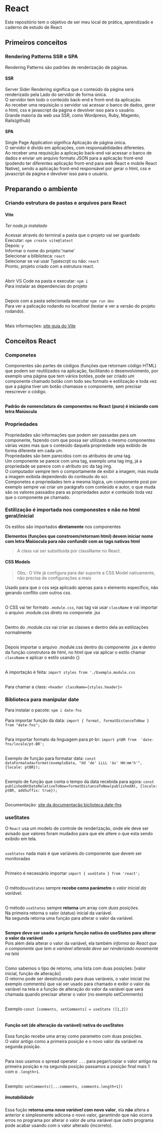 # React
Este repositório tem o objetivo de ser meu local de prática, aprendizado e caderno de estudo de React

## Primeiros conceitos

### Rendering Patterns SSR e SPA
Rendering Patterns são padrões de renderização de páginas.

#### SSR
Server Sider Rendering significa que o conteúdo da página será renderizado pela Lado do servidor de forma única.<br>
O servidor tem todo o conteúdo back-end e front-end da aplicação.<br>
Ao receber uma requisição o servidor vai acessar o banco de dados, gerar o html, css e javascript da página e devolver isso para o usuário.<br>
Grande maioria da web usa SSR, como Wordpress, Ruby, Magento, Rails(github)

#### SPA
Single Page Application significa Aplicação de página única.<br>
O servidor é divido em aplicações, com responsabilidades diferentes.<br>
Ao receber uma requisição a aplicação back-end vai acessar o banco de dados e enviar um arquivo formato JSON para a aplicação front-end (podendo ter diferentes aplicação front-end para web React e mobile React Native), sendo a aplicação front-end responsável por gerar o html, css e javascript da página e devolver isso para o usuário.


## Preparando o ambiente

### Criando estrutura de pastas e arquivos para React
#### Vite
*Ter node.js instalado*

Acessar através do terminal a pasta que o projeto vai ser guardado<br>
Executar: `npm create vite@latest`<br>
Depois: `y`<br>
Informar o nome do projeto:'name'<br>
Selecionar a bliblioteca: `react`<br>
Selecionar se vai usar Typescrpt ou não: `react`<br>
Pronto, projeto criado com a estrutura react.<br><br>

Abrir VS Code na pasta e executar: `npm i`<br>
Para instalar as dependencias do projeto<br><br>

Depois com a pasta selecionada executar `npm run dev`<br>
Para ver a palicação rodando no localhost (testar e ver a versão do projeto rodando).<br><br>

Mais informações: [site guia do Vite](https://vitejs.dev/guide/)


## Conceitos React

### Componetes
Componentes são partes de códigos (funções que retornam código HTML) que podem ser reutilizados na aplicação, facilitando o desenvolvimento, por exemplo uma página que tem vários botões, pode ser criado um componente chamado botão com todo seu formato e estilização e toda vez que a página tiver um botão chamasse o componente, sem precisar reescrever o código.<br><br>

**Padrão de nomenclatura de componentes no React (puro) é iniciando com letra Maiúscula**

### Propriedades
Propriedades são informações que podem ser passadas para um componente, fazendo com que possa ser utilizado o mesmo componentes várias vezes mas que o conteúdo daquela propriedade seja exibido de forma diferente em cada um.<br>
Propriedades são bem parecidos com os atributos de uma tag.<br>
Um componente se parece com uma tag, exemplo uma tag img, já a propriedade se parece com o atributo src da tag img.<br>
O computador sempre tem o comportamente de exibir a imagem, mas muda a imagem exibida dependendo do conteudo do scr.<br>
Componetes e propriedades tem a mesma lógica, um componente post por exemplo sempre vai criar um parágrafo com conteúdo e autor, o que muda são os valores passados para as propriedades autor e conteúdo toda vez que o componente pe chamado.

### Estilização é importada nos componestes e não no html geral/inicial
Os estilos são importados **diretamente** nos componentes<br>

**Elementos (funções que constroem/retornam html) devem iniciar nome com letra Maiúscula para não confundir com as tags nativas html**

>A class vai ser substituida por className no React.

#### CSS Models
>Obs.: O Vite já configura para dar suporte a CSS Model nativamente, não precisa de configurações a mais

Usado para que o css seja aplicado apenas para o elemento específico, não gerando conflito com outros css.<br><br>

O CSS vai ter formato `.module.css`, nas tag vai usar `className` e vai importar o arquivo .module.css direto no componete .jsx <br><br>

Dentro do .module.css vai criar as classes e dentro dela as estilizações normalmente <br><br>

Depois importar o arquivo .module.css dentro do componente .jsx e dentro da função construtora de html, no html que vai aplicar o estilo chamar `className` e aplicar o estilo usando {} <br><br>


A importação é feita: `import styles from './Exemplo.module.css` <br><br>

Para chamar a class: `<header className={styles.header}>`

### Biblioteca para manipular date
Para instalar o pacote: `npm i date-fns` <br><br>
Para importar função da data: `import { format, formatDistanceToNow } from "date-fns";` <br> <br>

Para importar formato da linguagem para pt-br: `import ptBR from  'date-fns/locale/pt-BR';` <br> <br>

Exemplo de função para formatar data: `const dataFormatada=format(exemploData, "dd 'de' LLLL 'às' HH:mm'h'", {locale: ptBR});`<br> <br>

Exemplo de função que conta o tempo da data recebida para agora: `const publishedAtDateRelativeToNow=formatDistanceToNow(publishedAt, {locale: ptBR, addSuffix: true});`<br> <br>


Documentação: [site da documentação biclioteca date-fns](https://date-fns.org/docs/Getting-Started)

### useStates
O `React` usa um modelo de controle de renderização, onde ele deve ser avisado que valores foram mudados para que ele altere o que esta sendo exibido em tela.<br><br>

`useStates` nada mais é que variáveis do componente que devem ser monitoradas<br><br>

Primeiro é necessário importar `import { useState } from 'react';` <br><br>

O método`useStates` sempre **recebe como parámetro** o *valor inicial da variável*.<br><br>

O método `useStates` sempre **retorna** um array com *duas posições*.<br>
Na primeira retorna o valor (status) inicial da variável.<br>
Na segunda retorna uma função para alterar o valor da variável.<br><br>

**Sempre deve ser usado a própria função nativa do useStates para alterar o valor da variável**<br>
Pois além  dela alterar o valor da variável, ela também *informa ao React que o componente que tem a variável alterada deve ser renderizado novamente na tela*<br><br>

Como sabemos o tipo de retorno, uma lista com duas posições: [valor inicial, função de alteração]<br>
O retorno pode ser deestruturado para duas variáveis, o valor inicial (no exemplo comments) que vai ser usado para chamado e exibir o valor da variável na tela e a função de alteração do valor da variável que será chamada quando precisar alterar o valor (no exemplo setComments) <br><br>

Exemplo `const [comments, setComments] = useState ([1,2])` <br><br>

#### Função set (de alteração da variável) nativa do useStates
Essa função recebe uma array como parametro com duas posições.<br>
O valor antigo como a primeira posição e o novo valor da variável na segunda posição.<br><br>

Para isso usamos o spread operator `...` para pegar/copiar o valor antigo na primeira posição e na segunda posição passamos a posição final mais 1 com o `.length+1`.<br><br>

Exemplo: `setComments([...comments, comments.length+1])`<br>

##### Imutabilidade
Essa fução **retorna uma *nova variável* com novo valor**, ela **não** altera a anterior e simplesmente adicona o novo valor, garantindo que não ocorra erros no programa por alterar o valor de uma variável que outro programa pode acabar usando com o valor alterado (incorreto).

